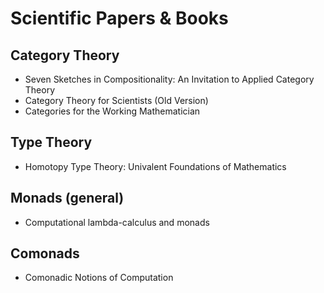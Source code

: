 # Scientific Papers & Books
## Category Theory
* Seven Sketches in Compositionality: An Invitation to Applied Category Theory
* Category Theory for Scientists (Old Version)
* Categories for the Working Mathematician

## Type Theory
* Homotopy Type Theory: Univalent Foundations of Mathematics

## Monads (general)
* Computational lambda-calculus and monads

## Comonads
* Comonadic Notions of Computation
